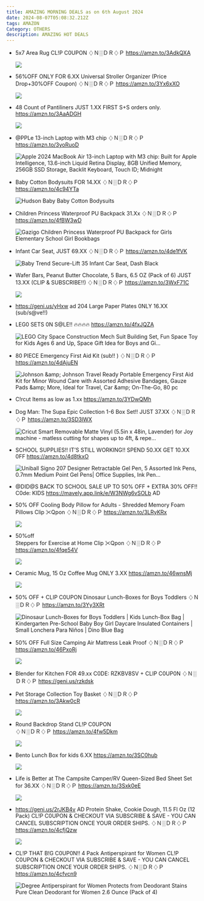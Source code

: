 ```yaml
---
title: AMAZING MORNING DEALS as on 6th August 2024
date: 2024-08-07T05:08:32.212Z
tags: AMAZON
Category: OTHERS
description: AMAZING HOT DEALS
---
```

* 5x7 Area Rug 
  CL!P C0UPON 
  ♢Ｎ░ＤＲ♢Ｐ
  https://amzn.to/3AdkQXA<!--StartFragment-->

  ![](https://m.media-amazon.com/images/I/81avd0khn0L._AC_SL1500_.jpg)
* 56%OFF ONLY FOR 6.XX
  Universal Stroller Organizer
  (Price Drop+30%OFF Coupon)
  ♢Ｎ░ＤＲ♢Ｐ
  https://amzn.to/3Yx6xXO<!--StartFragment-->

  ![](https://m.media-amazon.com/images/I/81Q6lg0GORL._SL1500_.jpg)
* 48 Count of Pantiliners JUST 1.XX
  FIRST S+S orders only.
  https://amzn.to/3AaADGH<!--StartFragment-->

  ![](https://m.media-amazon.com/images/I/81bgrJKmZ9L._AC_SL1500_.jpg)
* @PPLe 13-inch Laptop with M3 chip 
  ♢Ｎ░ＤＲ♢Ｐ
  https://amzn.to/3yoRuoD<!--StartFragment-->

  ![Apple 2024 MacBook Air 13-inch Laptop with M3 chip: Built for Apple Intelligence, 13.6-inch Liquid Retina Display, 8GB Unified Memory, 256GB SSD Storage, Backlit Keyboard, Touch ID; Midnight](https://m.media-amazon.com/images/I/71-D1xCuVwL.__AC_SY445_SX342_QL70_FMwebp_.jpg)
* Baby Cotton Bodysuits FOR 14.XX 
  ♢Ｎ░ＤＲ♢Ｐ
  https://amzn.to/4c94YTa<!--StartFragment-->

  ![Hudson Baby Baby Cotton Bodysuits](https://m.media-amazon.com/images/I/81l9kmy4OlL._AC_SX679_.jpg)
* Children Princess Waterproof PU Backpack
  31.Xx 
  ♢Ｎ░ＤＲ♢Ｐ
  https://amzn.to/4fBW3wD<!--StartFragment-->

  ![Gazigo Children Princess Waterproof PU Backpack for Girls Elementary School Girl Bookbags](https://m.media-amazon.com/images/I/812HNs0yBBS._AC_SX679_.jpg)
* Infant Car Seat, 
  JUST 69.XX 
  ♢Ｎ░ＤＲ♢Ｐ
  https://amzn.to/4de1fVK<!--StartFragment-->

  ![Baby Trend Secure-Lift 35 Infant Car Seat, Dash Black](https://m.media-amazon.com/images/I/41RoPyTGWTL._SX300_SY300_QL70_FMwebp_.jpg)
* Wafer Bars, Peanut Butter Chocolate, 5 Bars, 6.5 OZ (Pack of 6)
  JUST 13.XX (CLlP & SUBSCRIBE!!)
  ♢Ｎ░ＤＲ♢Ｐ
  https://amzn.to/3WxF71C<!--StartFragment-->

  ![](https://m.media-amazon.com/images/I/81bc81U-yGL._SL1500_.jpg)
* https://geni.us/yHxw   ad
  204 Large Paper Plates 
  0NLY 16.XX (sub/s@ve!!)
* LEG0 SETS 0N S@LE!! 🔥🔥🔥🔥
  https://amzn.to/4fxJQZA<!--StartFragment-->

  ![LEGO City Space Construction Mech Suit Building Set, Fun Space Toy for Kids Ages 6 and Up, Space Gift Idea for Boys and Gi...](https://m.media-amazon.com/images/I/71-Zh-t3DCL._AC_UL320_.jpg)
* 80 PIECE Emergency First Aid Kit (sub!! )
  ♢Ｎ░ＤＲ♢Ｐ
  https://amzn.to/4dAjuEN<!--StartFragment-->

  ![Johnson \&amp; Johnson Travel Ready Portable Emergency First Aid Kit for Minor Wound Care with Assorted Adhesive Bandages, Gauze Pads \&amp; More, Ideal for Travel, Car \&amp; On-The-Go, 80 pc](https://m.media-amazon.com/images/I/81OXiB45-7L.__AC_SX300_SY300_QL70_FMwebp_.jpg)
* C!rcut Items as low as 1.xx
  https://amzn.to/3YDwQMh
* Dog Man: The Supa Epic Collection
  1-6 Box Set!! 
  JUST 37.XX 
  ♢Ｎ░ＤＲ♢Ｐ
  https://amzn.to/3SD3lWX<!--StartFragment-->

  ![Cricut Smart Removable Matte Vinyl (5.5in x 48in, Lavender) for Joy machine - matless cutting for shapes up to 4ft, & repe...](https://m.media-amazon.com/images/I/51AbniBUyeL._AC_UL320_.jpg)
* SCHOOL SUPPLIES!!
  IT’S STILL WORKING!! SPEND 50.XX GET 10.XX 0FF
  https://amzn.to/4d8tkxO<!--StartFragment-->

  ![Uniball Signo 207 Designer Retractable Gel Pen, 5 Assorted Ink Pens, 0.7mm Medium Point Gel Pens| Office Supplies, Ink Pen...](https://m.media-amazon.com/images/I/812i9zY8raL._AC_UL320_.jpg)
* @DID@S BACK TO SCHOOL SALE UP TO 50% OFF + EXTRA 30% OFF!! C0de: KIDS
  https://mavely.app.link/e/W3NWg6vSOLb   AD
* 50% OFF 
  Cooling Body Pillow for Adults - Shredded Memory Foam Pillows
  Clip ✂Qpon 
  ♢Ｎ░ＤＲ♢Ｐ
  https://amzn.to/3LRyKRx<!--StartFragment-->

  ![](https://m.media-amazon.com/images/I/81WOGuIu9XL._AC_SL1500_.jpg)
* 50%off\
  Steppers for Exercise at Home 
  Clip ✂Qpon 
  ♢Ｎ░ＤＲ♢Ｐ
  https://amzn.to/4fqe54V<!--StartFragment-->

  ![](https://m.media-amazon.com/images/I/714DTzWRQDL._AC_SL1500_.jpg)
* Ceramic Mug, 15 Oz Coffee Mug    ONLY 3.XX
  https://amzn.to/46wnsMj<!--StartFragment-->

  ![](https://m.media-amazon.com/images/I/61vV5UZxBvL._AC_SL1500_.jpg)
* 50% OFF + CLIP C0UPON
  Dinosaur Lunch-Boxes for Boys Toddlers
  ♢Ｎ░ＤＲ♢Ｐ
  https://amzn.to/3Yy3XRt<!--StartFragment-->

  ![Dinosaur Lunch-Boxes for Boys Toddlers | Kids Lunch-Box Bag | Kindergarten Pre-School Baby Boy Girl Daycare Insulated Containers | Small Lonchera Para Niños | Dino Blue Bag](https://m.media-amazon.com/images/I/51TIHPhGaCL.__AC_SX300_SY300_QL70_FMwebp_.jpg)
* 50% OFF 
  Full Size Camping Air Mattress Leak Proof
  ♢Ｎ░ＤＲ♢Ｐ
  https://amzn.to/46PxoRj<!--StartFragment-->

  ![](https://m.media-amazon.com/images/I/71DRUCKVgjL._AC_SL1500_.jpg)
* Blender for Kitchen
  FOR 49.xx
  C0DE: RZKBV8SV + CLIP C0UP0N
  ♢Ｎ░ＤＲ♢Ｐ
  https://geni.us/rzkdsk
* Pet Storage Collection Toy Basket 
  ♢Ｎ░ＤＲ♢Ｐ
  https://amzn.to/3Akw0cR<!--StartFragment-->

  ![](https://m.media-amazon.com/images/I/81flptYPenL._AC_SL1500_.jpg)
* Round Backdrop Stand 
  CL!P C0UPON\
  ♢Ｎ░ＤＲ♢Ｐ
  https://amzn.to/4fw5Dkm<!--StartFragment-->

  ![](https://m.media-amazon.com/images/I/61R3gkaoPbL._AC_SL1100_.jpg)
* Bento Lunch Box for kids 6.XX
  https://amzn.to/3SC0hub<!--StartFragment-->

  ![](https://m.media-amazon.com/images/I/71IWQMBrPXL._AC_SL1500_.jpg)
* Life is Better at The Campsite Camper/RV Queen-Sized Bed Sheet Set for 36.XX
  ♢Ｎ░ＤＲ♢Ｐ
  https://amzn.to/3Sxk0eE<!--StartFragment-->

  ![](https://m.media-amazon.com/images/I/81foshFyXgL._AC_SL1500_.jpg)
* https://geni.us/2rJKB4v    AD
  Protein Shake, Cookie Dough, 11.5 Fl Oz (12 Pack)
  CL!P C0UPON & CHECKOUT VIA SUBSCRIBE & SAVE - YOU CAN CANCEL SUBSCRIPTION ONCE YOUR ORDER SHIPS.
  ♢Ｎ░ＤＲ♢Ｐ
  https://amzn.to/4cfjQzw<!--StartFragment-->

  ![](https://m.media-amazon.com/images/I/81vw8+EonPL._SL1500_.jpg)
* CL!P THAT B!G C0UP0N!!
  4 Pack Antiperspirant for Women
  CL!P C0UPON & CHECKOUT VIA SUBSCRIBE & SAVE - YOU CAN CANCEL SUBSCRIPTION ONCE YOUR ORDER SHIPS.
  ♢Ｎ░ＤＲ♢Ｐ
  https://amzn.to/4cfvcn9<!--StartFragment-->

  ![Degree Antiperspirant for Women Protects from Deodorant Stains Pure Clean Deodorant for Women 2.6 Ounce (Pack of 4)](https://m.media-amazon.com/images/I/71ym+2FLHRL._AC_UL320_.jpg)
